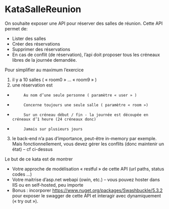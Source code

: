 # KataSalleReunion

On souhaite exposer une API pour réserver des salles de réunion.
Cette API permet de:
* Lister des salles
* Créer des réservations
* Supprimer des réservations
* En cas de conflit (de réservation), l’api doit proposer tous les créneaux libres de la journée demandée.

 
Pour simplifier au maximum l’exercice
 
1) il y a 10 salles ( « room0 » … « room9 » )
2) une réservation est
*          Au nom d’une seule personne ( paramètre « user » )
*          Concerne toujours une seule salle ( paramètre « room »)
*          Sur un créneau début / fin - la journée est découpée en créneaux d’1 heure (24 créneaux donc)
*          Jamais sur plusieurs jours

3) le back-end n’a pas d’importance, peut-être in-memory par exemple. Mais fonctionnellement, vous devez gérer les conflits (donc maintenir un état) – cf ci-dessus

Le but de ce kata est de montrer
* Votre approche de modélisation « restful » de cette API (url paths, status codes …)
* Votre maitrise d’asp.net webapi (owin, etc.) – vous pouvez hoster dans IIS ou en self-hosted, peu importe
* Bonus : incorporer https://www.nuget.org/packages/Swashbuckle/5.3.2 pour exposer le swagger de cette API et interagir avec dynamiquement (« try out »).